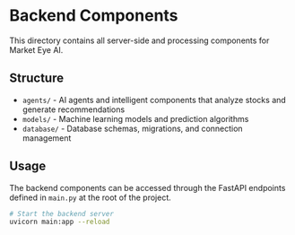 # Backend Components

This directory contains all server-side and processing components for Market Eye AI.

## Structure

- `agents/` - AI agents and intelligent components that analyze stocks and generate recommendations
- `models/` - Machine learning models and prediction algorithms
- `database/` - Database schemas, migrations, and connection management

## Usage

The backend components can be accessed through the FastAPI endpoints defined in `main.py` at the root of the project.

```bash
# Start the backend server
uvicorn main:app --reload
```

